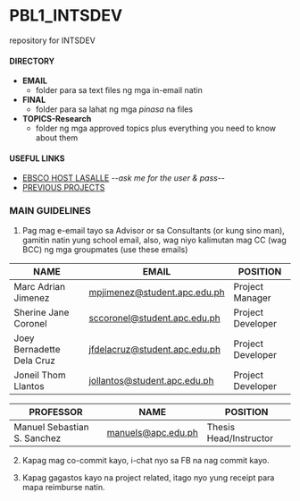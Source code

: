 # PBL1_INTSDEV
repository for INTSDEV

#### DIRECTORY ####
- __EMAIL__
	- folder para sa text files ng mga in-email natin
- __FINAL__
	- folder para sa lahat ng mga _pinasa_ na files
- __TOPICS-Research__
	- folder ng mga approved topics plus everything you need to know about them

#### USEFUL LINKS #####
- [EBSCO HOST LASALLE](https://lib1000.dlsu.edu.ph/wamvalidate?url=http%3A%2F%2F0-search.ebscohost.com.lib1000.dlsu.edu.ph%3A80%2Flogin.aspx%3Fauthtype%3Dip%2Cuid%26profile%3Dehis) *--ask me for the user & pass--*
- [PREVIOUS PROJECTS](http://projects2.apc.edu.ph/wiki/index.php/Main_Page)

### MAIN GUIDELINES ###
1. Pag mag e-email tayo sa Advisor or sa Consultants (or kung sino man), gamitin natin yung school email, also, wag niyo kalimutan mag CC (wag BCC) ng mga groupmates (use these emails)

| NAME | EMAIL | POSITION |
| ---- | ----- | ---- |
|Marc Adrian Jimenez | mpjimenez@student.apc.edu.ph | Project Manager |
|Sherine Jane Coronel | sccoronel@student.apc.edu.ph | Project Developer |
|Joey Bernadette Dela Cruz | jfdelacruz@student.apc.edu.ph | Project Developer |
|Joneil Thom Llantos | jollantos@student.apc.edu.ph | Project Developer |

| PROFESSOR | NAME | POSITION |
| --------- | ---- | -------- |
| Manuel Sebastian S. Sanchez | manuels@apc.edu.ph | Thesis Head/Instructor |

2. Kapag mag co-commit kayo, i-chat nyo sa FB na nag commit kayo.

3. Kapag gagastos kayo na project related, itago nyo yung receipt para mapa reimburse natin.
